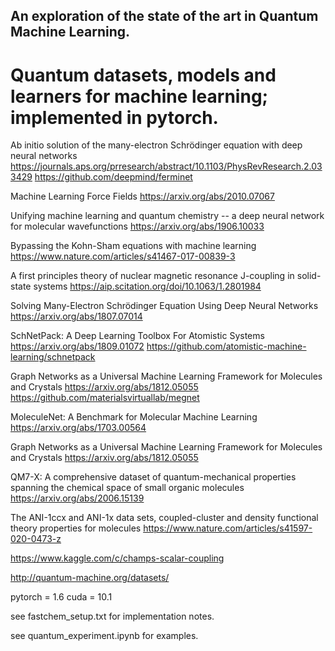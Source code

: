## An exploration of the state of the art in Quantum Machine Learning.

# Quantum datasets, models and learners for machine learning; implemented in pytorch.

Ab initio solution of the many-electron Schrödinger equation with deep neural networks
https://journals.aps.org/prresearch/abstract/10.1103/PhysRevResearch.2.033429
https://github.com/deepmind/ferminet

Machine Learning Force Fields
https://arxiv.org/abs/2010.07067

Unifying machine learning and quantum chemistry -- a deep neural network for molecular wavefunctions
https://arxiv.org/abs/1906.10033

Bypassing the Kohn-Sham equations with machine learning
https://www.nature.com/articles/s41467-017-00839-3

A first principles theory of nuclear magnetic resonance J-coupling in solid-state systems
https://aip.scitation.org/doi/10.1063/1.2801984

Solving Many-Electron Schrödinger Equation Using Deep Neural Networks
https://arxiv.org/abs/1807.07014

SchNetPack: A Deep Learning Toolbox For Atomistic Systems
https://arxiv.org/abs/1809.01072
https://github.com/atomistic-machine-learning/schnetpack

Graph Networks as a Universal Machine Learning Framework for Molecules and Crystals
https://arxiv.org/abs/1812.05055
https://github.com/materialsvirtuallab/megnet

MoleculeNet: A Benchmark for Molecular Machine Learning
https://arxiv.org/abs/1703.00564

Graph Networks as a Universal Machine Learning Framework for Molecules and Crystals
https://arxiv.org/abs/1812.05055

QM7-X: A comprehensive dataset of quantum-mechanical properties spanning the chemical space of small organic molecules
https://arxiv.org/abs/2006.15139

The ANI-1ccx and ANI-1x data sets, coupled-cluster and density functional theory properties for molecules
https://www.nature.com/articles/s41597-020-0473-z

https://www.kaggle.com/c/champs-scalar-coupling

http://quantum-machine.org/datasets/

pytorch = 1.6 cuda = 10.1

see fastchem_setup.txt for implementation notes.

see quantum_experiment.ipynb for examples.
